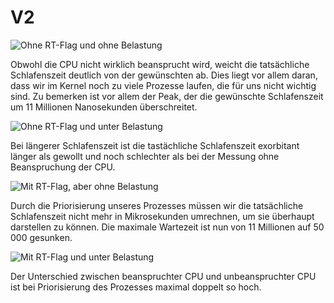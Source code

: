 V2
====

![Ohne RT-Flag und ohne Belastung](https://github.com/GoneUp/resy-ss17-grp4/blob/master/v2/Measurements/PNG/idle.png)

Obwohl die CPU nicht wirklich beansprucht wird, weicht die tatsächliche Schlafenszeit deutlich von der gewünschten ab. Dies liegt vor allem daran, dass wir im Kernel noch zu viele Prozesse laufen, die für uns nicht wichtig sind. Zu bemerken ist vor allem der Peak, der die gewünschte Schlafenszeit um 11 Millionen Nanosekunden überschreitet.

![Ohne RT-Flag und unter Belastung](https://github.com/GoneUp/resy-ss17-grp4/blob/master/v2/Measurements/PNG/busy.png)

Bei längerer Schlafenszeit ist die tastächliche Schlafenszeit exorbitant länger als gewollt und noch schlechter als bei der Messung ohne Beanspruchung der CPU.

![Mit RT-Flag, aber ohne Belastung](https://github.com/GoneUp/resy-ss17-grp4/blob/master/v2/Measurements/PNG/rt_idle.png)

Durch die Priorisierung unseres Prozesses müssen wir die tatsächliche Schlafenszeit nicht mehr in Mikrosekunden umrechnen, um sie überhaupt darstellen zu können. Die maximale Wartezeit ist nun von 11 Millionen auf 50 000 gesunken.

![Mit RT-Flag und unter Belastung](https://github.com/GoneUp/resy-ss17-grp4/blob/master/v2/Measurements/PNG/rt_busy.png)

Der Unterschied zwischen beanspruchter CPU und unbeanspruchter CPU ist bei Priorisierung des Prozesses maximal doppelt so hoch. 
